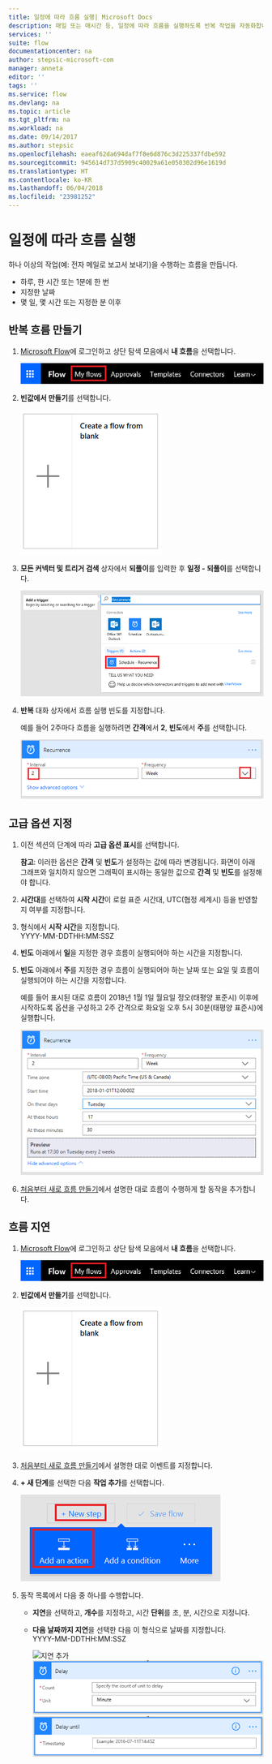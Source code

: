 ```yaml
---
title: 일정에 따라 흐름 실행| Microsoft Docs
description: 매일 또는 매시간 등, 일정에 따라 흐름을 실행하도록 반복 작업을 자동화합니다.
services: ''
suite: flow
documentationcenter: na
author: stepsic-microsoft-com
manager: anneta
editor: ''
tags: ''
ms.service: flow
ms.devlang: na
ms.topic: article
ms.tgt_pltfrm: na
ms.workload: na
ms.date: 09/14/2017
ms.author: stepsic
ms.openlocfilehash: eaeaf62da694daf7f8e6d876c3d225337fdbe592
ms.sourcegitcommit: 945614d737d5909c40029a61e050302d96e1619d
ms.translationtype: HT
ms.contentlocale: ko-KR
ms.lasthandoff: 06/04/2018
ms.locfileid: "23981252"
---
```

# <a name="run-flows-on-a-schedule"></a>일정에 따라 흐름 실행
하나 이상의 작업(예: 전자 메일로 보고서 보내기)을 수행하는 흐름을 만듭니다.

* 하루, 한 시간 또는 1분에 한 번
* 지정한 날짜
* 몇 일, 몇 시간 또는 지정한 분 이후

## <a name="create-a-recurring-flow"></a>반복 흐름 만들기
1. [Microsoft Flow](https://flow.microsoft.com)에 로그인하고 상단 탐색 모음에서 **내 흐름**을 선택합니다.
   
    ![내 흐름 옵션](./media/run-scheduled-tasks/create-flow.png)
2. **빈값에서 만들기**를 선택합니다.
   
    ![빈 값에서 흐름 만들기 ](./media/run-scheduled-tasks/create-from-blank.png)
3. **모든 커넥터 및 트리거 검색** 상자에서 **되풀이**를 입력한 후 **일정 - 되풀이**를 선택합니다.
   
    ![되풀이 트리거 찾기](./media/run-scheduled-tasks/select-recurrence.png)
4. **반복** 대화 상자에서 흐름 실행 빈도를 지정합니다.
   
    예를 들어 2주마다 흐름을 실행하려면 **간격**에서 **2**, **빈도**에서 **주**를 선택합니다.
   
    ![되풀이 지정](./media/run-scheduled-tasks/specify-recurrence.png)

## <a name="specify-advanced-options"></a>고급 옵션 지정
1. 이전 섹션의 단계에 따라 **고급 옵션 표시**를 선택합니다.
   
    **참고**: 이러한 옵션은 **간격** 및 **빈도**가 설정하는 값에 따라 변경됩니다. 화면이 아래 그래프와 일치하지 않으면 그래픽이 표시하는 동일한 값으로 **간격** 및 **빈도**를 설정해야 합니다.
2. **시간대**를 선택하여 **시작 시간**이 로컬 표준 시간대, UTC(협정 세계시) 등을 반영할지 여부를 지정합니다.
3. 형식에서 **시작 시간**을 지정합니다.
   <br>YYYY-MM-DDTHH:MM:SSZ
4. **빈도** 아래에서 **일**을 지정한 경우 흐름이 실행되어야 하는 시간을 지정합니다.
5. **빈도** 아래에서 **주**를 지정한 경우 흐름이 실행되어야 하는 날짜 또는 요일 및 흐름이 실행되어야 하는 시간을 지정합니다.
   
    예를 들어 표시된 대로 흐름이 2018년 1월 1일 월요일 정오(태평양 표준시) 이후에 시작하도록 옵션을 구성하고 2주 간격으로 화요일 오후 5시 30분(태평양 표준시)에 실행합니다.
   
    ![고급 옵션 지정](./media/run-scheduled-tasks/advanced-options.png)
6. [처음부터 새로 흐름 만들기](get-started-logic-flow.md)에서 설명한 대로 흐름이 수행하게 할 동작을 추가합니다.

## <a name="delay-a-flow"></a>흐름 지연
1. [Microsoft Flow](https://flow.microsoft.com)에 로그인하고 상단 탐색 모음에서 **내 흐름**을 선택합니다.
   
    ![빈 값에서 흐름 만들기 ](./media/run-scheduled-tasks/create-flow.png)
2. **빈값에서 만들기**를 선택합니다.
   
    ![빈 값에서 흐름 만들기 ](./media/run-scheduled-tasks/create-from-blank.png)
3. [처음부터 새로 흐름 만들기](get-started-logic-flow.md)에서 설명한 대로 이벤트를 지정합니다.
4. **+ 새 단계**를 선택한 다음 **작업 추가**를 선택합니다.
   
    ![흐름에 동작을 추가하는 옵션](./media/run-scheduled-tasks/add-action.png)
5. 동작 목록에서 다음 중 하나를 수행합니다.
   
   * **지연**을 선택하고, **개수**를 지정하고, 시간 **단위**를 초, 분, 시간으로 지정니다.
   * **다음 날짜까지 지연**을 선택한 다음 이 형식으로 날짜를 지정합니다.<br>YYYY-MM-DDTHH:MM:SSZ
     
     ![지연 추가](./media/run-scheduled-tasks/add-delay.png)
     ![시간 단위로 지연 시간 지정](./media/run-scheduled-tasks/delay.png)
     ![다음 날짜까지 지연](./media/run-scheduled-tasks/delay-until.png)


